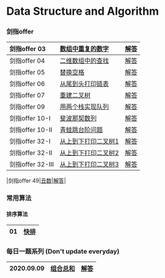 # Data Structure and Algorithm

### 剑指offer

| 剑指offer 03    | [数组中重复的数字](/剑指offer/数组中重复的数字/Question.md) | [解答](/剑指offer/数组中重复的数字/Solution.md) |
|:-|:-|:-|
| 剑指offer 04    | [二维数组中的查找](/剑指offer/二维数组中的查找/Question.md) | [解答](/剑指offer/二维数组中的查找/Solution.md) |
| 剑指offer 05    | [替换空格](/剑指offer/替换空格/Question.md)                 | [解答](/剑指offer/替换空格/Solution.md)         |
| 剑指offer 06    | [从尾到头打印链表](/剑指offer/从尾到头打印链表/Question.md) | [解答](/剑指offer/从尾到头打印链表/Solution.md) |
| 剑指offer 07    | [重建二叉树](/剑指offer/重建二叉树/Question.md)             | [解答](/剑指offer/重建二叉树/Solution.md)       |
| 剑指offer 09    | [用两个栈实现队列](/剑指offer/用两个栈实现队列/Question.md) | [解答](/剑指offer/用两个栈实现队列/Solution.md) |
|剑指offer 10-I|[斐波那契数列](/剑指offer/斐波那契数列/Question.md)|[解答](/剑指offer/斐波那契数列/Solution.md)|
|剑指offer 10-II|[青蛙跳台阶问题](/剑指offer/青蛙跳台阶问题/Question.md)|[解答](/剑指offer/青蛙跳台阶问题/Solution.md)|
|剑指offer 32-I|[从上到下打印二叉树1](/剑指offer/从上到下打印二叉树1/Question.md)|[解答](/剑指offer/从上到下打印二叉树1/Solution.md)|
|剑指offer 32-II|[从上到下打印二叉树2](/剑指offer/从上到下打印二叉树2/Question.md)|[解答](/剑指offer/从上到下打印二叉树2/Solution.md)|
|剑指offer 32-III|[从上到下打印二叉树3](/剑指offer/从上到下打印二叉树3/Question.md)|[解答](/剑指offer/从上到下打印二叉树3/Solution.md)|

|剑指offer 49|[丑数](/剑指offer/丑数/Question.md)|[解答](/剑指offer/丑数/Solution.md)|


### 常用算法
#### 排序算法
| 01 | [快排](/常用算法/排序算法/Quicksort.md)|
|:-|:-|



### 每日一题系列 (Don't update everyday)

|2020.09.09 | [组合总和](/每日一题/组合总和/Question.md)|[解答](/每日一题/组合总和/Solution.md)|
|:-|:-|:-|